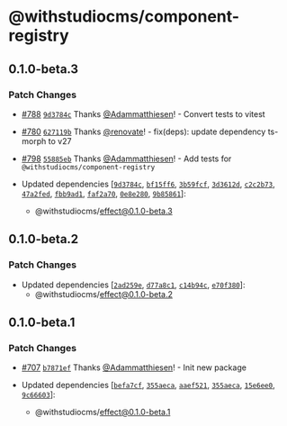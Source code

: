 # @withstudiocms/component-registry

## 0.1.0-beta.3

### Patch Changes

- [#788](https://github.com/withstudiocms/studiocms/pull/788) [`9d3784c`](https://github.com/withstudiocms/studiocms/commit/9d3784c1de98a4bc7bb913742c3977e16c87cc1b) Thanks [@Adammatthiesen](https://github.com/Adammatthiesen)! - Convert tests to vitest

- [#780](https://github.com/withstudiocms/studiocms/pull/780) [`627119b`](https://github.com/withstudiocms/studiocms/commit/627119bfde88e9c2ea74a29817d91fb6afbab33d) Thanks [@renovate](https://github.com/apps/renovate)! - fix(deps): update dependency ts-morph to v27

- [#798](https://github.com/withstudiocms/studiocms/pull/798) [`55885eb`](https://github.com/withstudiocms/studiocms/commit/55885eba617d8ec790e68ed0985f8530628140d8) Thanks [@Adammatthiesen](https://github.com/Adammatthiesen)! - Add tests for `@withstudiocms/component-registry`

- Updated dependencies [[`9d3784c`](https://github.com/withstudiocms/studiocms/commit/9d3784c1de98a4bc7bb913742c3977e16c87cc1b), [`bf15ff6`](https://github.com/withstudiocms/studiocms/commit/bf15ff65a5f4ba6c2e4cd616d3c45ba0da784a1a), [`3b59fcf`](https://github.com/withstudiocms/studiocms/commit/3b59fcf7885d5c4952bd30279fa8ea2e2f0f5eaa), [`3d3612d`](https://github.com/withstudiocms/studiocms/commit/3d3612d510f4827acfb4de364d39e835a693818f), [`c2c2b73`](https://github.com/withstudiocms/studiocms/commit/c2c2b73a71009769e38ea4b30ae4010f6f0fdd14), [`47a2fed`](https://github.com/withstudiocms/studiocms/commit/47a2fedd8ed1c751def929058772ea78532e8d7d), [`fbb9ad1`](https://github.com/withstudiocms/studiocms/commit/fbb9ad10555f26c8e6261cd71a7650ab4aeb64f9), [`faf2a70`](https://github.com/withstudiocms/studiocms/commit/faf2a70ae57d136a9ccbbdebad70897e42c14c64), [`0e8e280`](https://github.com/withstudiocms/studiocms/commit/0e8e280c4a2a7552d3b78b370600019e49f5a459), [`9b85861`](https://github.com/withstudiocms/studiocms/commit/9b85861b20ca9eb2aa2c434b225ff85399bb04f0)]:
  - @withstudiocms/effect@0.1.0-beta.3

## 0.1.0-beta.2

### Patch Changes

- Updated dependencies [[`2ad259e`](https://github.com/withstudiocms/studiocms/commit/2ad259e9662bd4c8b58e07629491cb322eb479fa), [`d77a8c1`](https://github.com/withstudiocms/studiocms/commit/d77a8c16c97b91343f1c03b2fd9dd2fca0252647), [`c14b94c`](https://github.com/withstudiocms/studiocms/commit/c14b94c855a750b5666fffc975bebf1a556cf80f), [`e70f380`](https://github.com/withstudiocms/studiocms/commit/e70f38001d9ef80e27f701d249fda23c670dfb5e)]:
  - @withstudiocms/effect@0.1.0-beta.2

## 0.1.0-beta.1

### Patch Changes

- [#707](https://github.com/withstudiocms/studiocms/pull/707) [`b7871ef`](https://github.com/withstudiocms/studiocms/commit/b7871eff7982a786edf7ee42e4f024295faacb99) Thanks [@Adammatthiesen](https://github.com/Adammatthiesen)! - Init new package

- Updated dependencies [[`befa7cf`](https://github.com/withstudiocms/studiocms/commit/befa7cf9572a2cb56a0264e2d6ece5dddd483cb4), [`355aeca`](https://github.com/withstudiocms/studiocms/commit/355aecacd44aec8cb2ca9daca392a0d9376f7b29), [`aaef521`](https://github.com/withstudiocms/studiocms/commit/aaef521314f8cdd52b6a5cf4f1b51a51b56c6a29), [`355aeca`](https://github.com/withstudiocms/studiocms/commit/355aecacd44aec8cb2ca9daca392a0d9376f7b29), [`15e6ee0`](https://github.com/withstudiocms/studiocms/commit/15e6ee0c50e37b22bcb24a0b67403e357e2502db), [`9c66603`](https://github.com/withstudiocms/studiocms/commit/9c6660397bc3a8c952713e7587df507b8c6d3d17)]:
  - @withstudiocms/effect@0.1.0-beta.1
